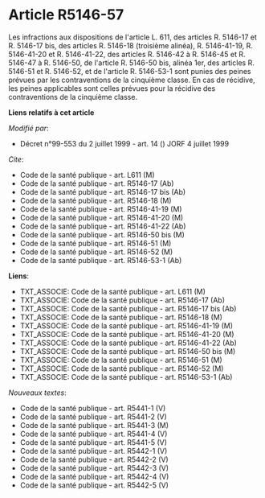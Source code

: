 # Article R5146-57

Les infractions aux dispositions de l'article L. 611, des articles R. 5146-17 et R. 5146-17 bis, des articles R. 5146-18
(troisième alinéa), R. 5146-41-19, R. 5146-41-20 et R. 5146-41-22, des articles R. 5146-42 à R. 5146-45 et R. 5146-47 à R.
5146-50, de l'article R.  5146-50 bis, alinéa 1er, des articles R. 5146-51 et R. 5146-52, et de l'article R. 5146-53-1 sont
punies des peines prévues par les contraventions de la cinquième classe. En cas de récidive, les peines applicables sont
celles prévues pour la récidive des contraventions de la cinquième classe.

**Liens relatifs à cet article**

_Modifié par_:

  - Décret n°99-553 du 2 juillet 1999 - art. 14 () JORF 4 juillet 1999

_Cite_:

  - Code de la santé publique - art. L611 (M)
  - Code de la santé publique - art. R5146-17 (Ab)
  - Code de la santé publique - art. R5146-17 bis (Ab)
  - Code de la santé publique - art. R5146-18 (M)
  - Code de la santé publique - art. R5146-41-19 (M)
  - Code de la santé publique - art. R5146-41-20 (M)
  - Code de la santé publique - art. R5146-41-22 (Ab)
  - Code de la santé publique - art. R5146-50 bis (M)
  - Code de la santé publique - art. R5146-51 (M)
  - Code de la santé publique - art. R5146-52 (M)
  - Code de la santé publique - art. R5146-53-1 (Ab)

**Liens**:

  - TXT_ASSOCIE: Code de la santé publique - art. L611 (M)
  - TXT_ASSOCIE: Code de la santé publique - art. R5146-17 (Ab)
  - TXT_ASSOCIE: Code de la santé publique - art. R5146-17 bis (Ab)
  - TXT_ASSOCIE: Code de la santé publique - art. R5146-18 (M)
  - TXT_ASSOCIE: Code de la santé publique - art. R5146-41-19 (M)
  - TXT_ASSOCIE: Code de la santé publique - art. R5146-41-20 (M)
  - TXT_ASSOCIE: Code de la santé publique - art. R5146-41-22 (Ab)
  - TXT_ASSOCIE: Code de la santé publique - art. R5146-50 bis (M)
  - TXT_ASSOCIE: Code de la santé publique - art. R5146-51 (M)
  - TXT_ASSOCIE: Code de la santé publique - art. R5146-52 (M)
  - TXT_ASSOCIE: Code de la santé publique - art. R5146-53-1 (Ab)

_Nouveaux textes_:

  - Code de la santé publique - art. R5441-1 (V)
  - Code de la santé publique - art. R5441-2 (V)
  - Code de la santé publique - art. R5441-3 (M)
  - Code de la santé publique - art. R5441-4 (V)
  - Code de la santé publique - art. R5441-5 (V)
  - Code de la santé publique - art. R5442-1 (V)
  - Code de la santé publique - art. R5442-2 (V)
  - Code de la santé publique - art. R5442-3 (V)
  - Code de la santé publique - art. R5442-4 (V)
  - Code de la santé publique - art. R5442-5 (V)
